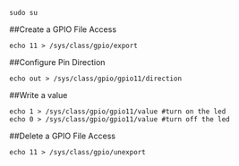```
sudo su
```

##Create a GPIO File Access

```
echo 11 > /sys/class/gpio/export
```

##Configure Pin Direction

```
echo out > /sys/class/gpio/gpio11/direction
```

##Write a value

```
echo 1 > /sys/class/gpio/gpio11/value #turn on the led
echo 0 > /sys/class/gpio/gpio11/value #turn off the led
```

##Delete a GPIO File Access

```
echo 11 > /sys/class/gpio/unexport
```
